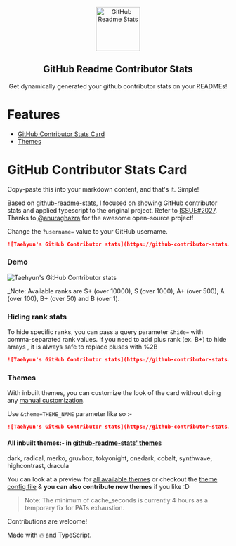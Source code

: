<p align="center">
 <img width="100px" src="https://res.cloudinary.com/anuraghazra/image/upload/v1594908242/logo_ccswme.svg" align="center" alt="GitHub Readme Stats" />
 <h2 align="center">GitHub Readme Contributor Stats</h2>
 <p align="center">Get dynamically generated your github contributor stats on your READMEs!</p>
</p>

# Features

- [GitHub Contributor Stats Card](#github-contributor-stats-card)
- [Themes](#themes)

# GitHub Contributor Stats Card

Copy-paste this into your markdown content, and that's it. Simple!

Based on [github-readme-stats](https://github.com/anuraghazra/github-readme-stats), I focused on showing GitHub contributor stats and applied typescript to the original project. Refer to [ISSUE#2027](https://github.com/anuraghazra/github-readme-stats/issues/2027). Thanks to [@anuraghazra](https://github.com/anuraghazra) for the awesome open-source project!

Change the `?username=` value to your GitHub username.

```md
![Taehyun's GitHub Contributor stats](https://github-contributor-stats.vercel.app/api?username=HwangTaehyun)
```

### Demo

![Taehyun's GitHub Contributor stats](https://github-contributor-stats.vercel.app/api?username=HwangTaehyun&hide=B)

\_Note: Available ranks are S+ (over 10000), S (over 1000), A+ (over 500), A (over 100), B+ (over 50) and B (over 1).

### Hiding rank stats

To hide specific ranks, you can pass a query parameter `&hide=` with comma-separated rank values. If you need to add plus rank (ex. B+) to hide arrays , it is always safe to replace pluses with %2B

```md
![Taehyun's GitHub Contributor stats](https://github-contributor-stats.vercel.app/api?username=HwangTaehyun&hide=B,B%2B)
```

### Themes

With inbuilt themes, you can customize the look of the card without doing any [manual customization](#customization).

Use `&theme=THEME_NAME` parameter like so :-

```md
![Taehyun's GitHub Contributor stats](https://github-contributor-stats.vercel.app/api?username=HwangTaehyun&hide=B&theme=default)
```

#### All inbuilt themes:- in <a href="https://github.com/anuraghazra/github-readme-stats">github-readme-stats' themes</a>

dark, radical, merko, gruvbox, tokyonight, onedark, cobalt, synthwave, highcontrast, dracula

You can look at a preview for [all available themes](./themes/README.md) or checkout the [theme config file](./themes/index.js) & **you can also contribute new themes** if you like :D

> Note: The minimum of cache_seconds is currently 4 hours as a temporary fix for PATs exhaustion.

Contributions are welcome!

Made with :fire: and TypeScript.
